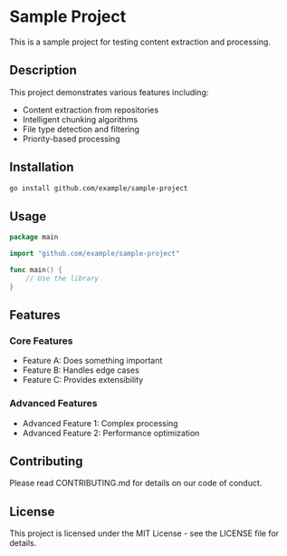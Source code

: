 # Sample Project

This is a sample project for testing content extraction and processing.

## Description

This project demonstrates various features including:
- Content extraction from repositories
- Intelligent chunking algorithms
- File type detection and filtering
- Priority-based processing

## Installation

```bash
go install github.com/example/sample-project
```

## Usage

```go
package main

import "github.com/example/sample-project"

func main() {
    // Use the library
}
```

## Features

### Core Features
- Feature A: Does something important
- Feature B: Handles edge cases
- Feature C: Provides extensibility

### Advanced Features
- Advanced Feature 1: Complex processing
- Advanced Feature 2: Performance optimization

## Contributing

Please read CONTRIBUTING.md for details on our code of conduct.

## License

This project is licensed under the MIT License - see the LICENSE file for details.